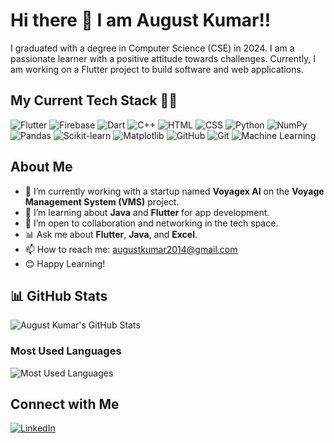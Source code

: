 # Hi there 👋 I am August Kumar!!

I graduated with a degree in Computer Science (CSE) in 2024. I am a passionate learner with a positive attitude towards challenges. Currently, I am working on a Flutter project to build software and web applications.

## My Current Tech Stack 🧑‍💻
![Flutter](https://img.shields.io/badge/Flutter-02569B?style=for-the-badge&logo=flutter&logoColor=white)
![Firebase](https://img.shields.io/badge/Firebase-FFCA28?style=for-the-badge&logo=firebase&logoColor=black)
![Dart](https://img.shields.io/badge/Dart-00BFFF?style=for-the-badge&logo=dart&logoColor=white)
![C++](https://img.shields.io/badge/C++-00599C?style=for-the-badge&logo=cplusplus&logoColor=white)
![HTML](https://img.shields.io/badge/HTML-E34F26?style=for-the-badge&logo=html5&logoColor=white)
![CSS](https://img.shields.io/badge/CSS-1572B6?style=for-the-badge&logo=css3&logoColor=white)
![Python](https://img.shields.io/badge/Python-3776AB?style=for-the-badge&logo=python&logoColor=white)
![NumPy](https://img.shields.io/badge/NumPy-013243?style=for-the-badge&logo=numpy&logoColor=white)
![Pandas](https://img.shields.io/badge/Pandas-150458?style=for-the-badge&logo=pandas&logoColor=white)
![Scikit-learn](https://img.shields.io/badge/scikit--learn-F7931E?style=for-the-badge&logo=scikit-learn&logoColor=white)
![Matplotlib](https://img.shields.io/badge/Matplotlib-003B57?style=for-the-badge&logo=matplotlib&logoColor=white)
![GitHub](https://img.shields.io/badge/GitHub-181717?style=for-the-badge&logo=github&logoColor=white)
![Git](https://img.shields.io/badge/Git-F05032?style=for-the-badge&logo=git&logoColor=white)
![Machine Learning](https://img.shields.io/badge/Machine%20Learning-F7931E?style=for-the-badge&logo=python&logoColor=white)

## About Me

- 🔭 I’m currently working with a startup named **Voyagex AI** on the **Voyage Management System (VMS)** project.
- 🌱 I’m learning about **Java** and **Flutter** for app development.
- 💼 I’m open to collaboration and networking in the tech space.
- 📊 Ask me about **Flutter**, **Java**, and **Excel**.
- 📫 How to reach me: [augustkumar2014@gmail.com](mailto:augustkumar2014@gmail.com)
- 😊 Happy Learning!

## 📊 GitHub Stats

![August Kumar's GitHub Stats](https://github-readme-stats.vercel.app/api?username=August2042&show_icons=true&theme=dark&count_private=true)

### Most Used Languages
![Most Used Languages](https://github-readme-stats.vercel.app/api/top-langs/?username=August2042&layout=compact&theme=dark)

## Connect with Me
[![LinkedIn](https://img.shields.io/badge/LinkedIn-0077B5?style=for-the-badge&logo=linkedin&logoColor=white)](linkedin.com/in/august-k-269b09135)


